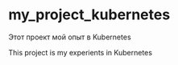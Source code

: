 # my_project_kubernetes

Этот проект мой опыт в Kubernetes

This project is my experients in Kubernetes
